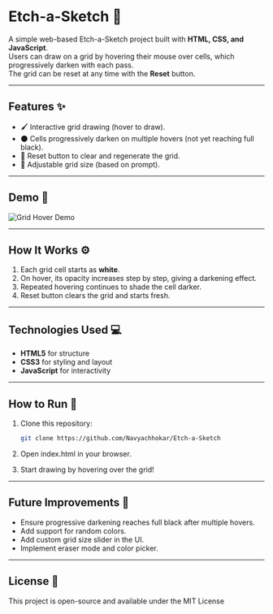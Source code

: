 # Etch-a-Sketch 🎨

A simple web-based Etch-a-Sketch project built with **HTML, CSS, and JavaScript**.  
Users can draw on a grid by hovering their mouse over cells, which progressively darken with each pass.  
The grid can be reset at any time with the **Reset** button.

---

## Features ✨
- 🖌️ Interactive grid drawing (hover to draw).  
- 🌑 Cells progressively darken on multiple hovers (not yet reaching full black).  
- 🔄 Reset button to clear and regenerate the grid.  
- 📏 Adjustable grid size (based on prompt).  

---

## Demo 📸
![Grid Hover Demo](20250826-1303-15.3167322.gif)

---

## How It Works ⚙️
1. Each grid cell starts as **white**.  
2. On hover, its opacity increases step by step, giving a darkening effect.  
3. Repeated hovering continues to shade the cell darker.  
4. Reset button clears the grid and starts fresh.

---

## Technologies Used 💻
- **HTML5** for structure  
- **CSS3** for styling and layout  
- **JavaScript** for interactivity  

---

## How to Run 🚀
1. Clone this repository:
   ```bash
   git clone https://github.com/Navyachhokar/Etch-a-Sketch

2. Open index.html in your browser.

3. Start drawing by hovering over the grid!

---

## Future Improvements 🔮

- Ensure progressive darkening reaches full black after multiple hovers.
- Add support for random colors.
- Add custom grid size slider in the UI.
- Implement eraser mode and color picker.

---

## License 📜

This project is open-source and available under the MIT License
